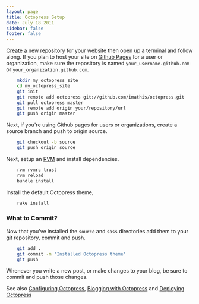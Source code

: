```yaml
---
layout: page
title: Octopress Setup
date: July 18 2011
sidebar: false
footer: false
---
```


[Create a new repository](https://github.com/repositories/new) for your website then
open up a terminal and follow along. If you plan to host your site on [Github Pages](http://pages.github.com) for a user or organization, make sure the
repository is named `your_username.github.com` or `your_organization.github.com`.

``` sh
    mkdir my_octopress_site
    cd my_octopress_site
    git init
    git remote add octopress git://github.com/imathis/octopress.git
    git pull octopress master
    git remote add origin your/repository/url
    git push origin master
```

Next, if you're using Github pages for users or organizations, create a source branch and push to origin source.

``` sh
    git checkout -b source
    git push origin source
```

Next, setup an [RVM](http://beginrescueend.com/) and install dependencies.

``` sh
    rvm rvmrc trust
    rvm reload
    bundle install
```

Install the default Octopress theme,

``` sh
    rake install
```

### What to Commit?

Now that you've installed the `source` and `sass` directories add them to your git repository, commit and push.

``` sh
    git add .
    git commit -m 'Installed Octopress theme'
    git push
```

Whenever you write a new post, or make changes to your blog, be sure to commit and push those changes.

See also [Configuring Octopress](/docs/configuring), [Blogging with Octopress](/docs/blogging/) and [Deploying Octopress](/docs/deploying/)
